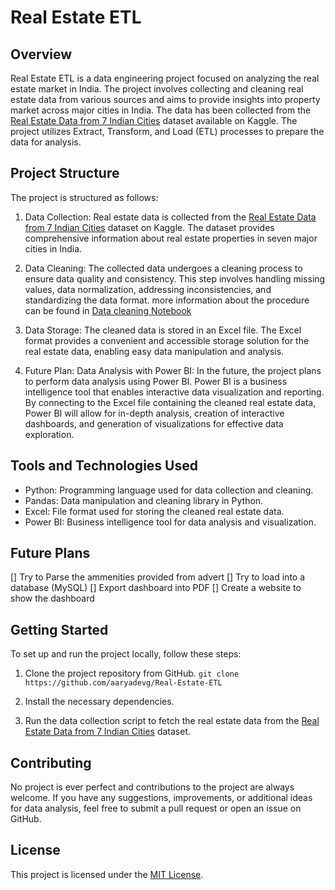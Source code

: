 # Real Estate ETL

## Overview
Real Estate ETL is a data engineering project focused on analyzing the real estate market in India. The project involves collecting and cleaning real estate data from various sources and aims to provide insights into property market across major cities in India. The data has been collected from the [Real Estate Data from 7 Indian Cities](https://www.kaggle.com/datasets/rakkesharv/real-estate-data-from-7-indian-cities) dataset available on Kaggle. The project utilizes Extract, Transform, and Load (ETL) processes to prepare the data for analysis.

## Project Structure

The project is structured as follows:

1. Data Collection: Real estate data is collected from the [Real Estate Data from 7 Indian Cities](https://www.kaggle.com/datasets/rakkesharv/real-estate-data-from-7-indian-cities) dataset on Kaggle. The dataset provides comprehensive information about real estate properties in seven major cities in India.

2. Data Cleaning: The collected data undergoes a cleaning process to ensure data quality and consistency. This step involves handling missing values, data normalization, addressing inconsistencies, and standardizing the data format. more information about the procedure can be found in [Data cleaning Notebook](clean.ipynb)

3. Data Storage: The cleaned data is stored in an Excel file. The Excel format provides a convenient and accessible storage solution for the real estate data, enabling easy data manipulation and analysis.

4. Future Plan: Data Analysis with Power BI: In the future, the project plans to perform data analysis using Power BI. Power BI is a business intelligence tool that enables interactive data visualization and reporting. By connecting to the Excel file containing the cleaned real estate data, Power BI will allow for in-depth analysis, creation of interactive dashboards, and generation of visualizations for effective data exploration.

## Tools and Technologies Used

- Python: Programming language used for data collection and cleaning.
- Pandas: Data manipulation and cleaning library in Python.
- Excel: File format used for storing the cleaned real estate data.
- Power BI: Business intelligence tool for data analysis and visualization.

## Future Plans

[] Try to Parse the ammenities provided from advert
[] Try to load into a database (MySQL)
[] Export dashboard into PDF
[] Create a website to show the dashboard

## Getting Started

To set up and run the project locally, follow these steps:

1. Clone the project repository from GitHub. `git clone https://github.com/aaryadevg/Real-Estate-ETL`

2. Install the necessary dependencies.

3. Run the data collection script to fetch the real estate data from the [Real Estate Data from 7 Indian Cities](https://www.kaggle.com/datasets/rakkesharv/real-estate-data-from-7-indian-cities) dataset.


## Contributing

No project is ever perfect and contributions to the project are always welcome. If you have any suggestions, improvements, or additional ideas for data analysis, feel free to submit a pull request or open an issue on GitHub.

## License

This project is licensed under the [MIT License](LICENSE).


